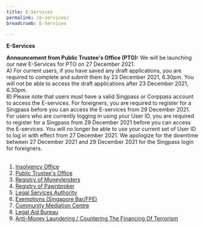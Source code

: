 ```yaml
---
title: E-Services
permalink: /e-services/
breadcrumb: E-Services

---
```


**E-Services**

<b>Announcement from Public Trustee's Office (PTO):</b> We will be launching our new E-Services for PTO on 27 December 2021. 
<br>A) For current users, if you have saved any draft applications, you are required to complete and submit them by 23 December 2021, 6.30pm. You will not be able to access the draft applications after 23 December 2021, 6.30pm. 
<br>B) Please note that users must have a valid Singpass or Corppass account to access the E-services.  For foreigners, you are required to register for a Singpass before you can access the E-services from 29 December 2021. For users who are currently logging in using your User ID, you are required to register for a Singpass from 29 December 2021 before you can access the E-services. You will no longer be able to use your current set of User ID to log in with effect from 27 December 2021. We apologize for the downtime between 27 December 2021 and 29 December 2021 for the Singpass login for foreigners.
<br><br>
1. [Insolvency Office](https://eservices.mlaw.gov.sg/io/)
2. [Public Trustee's Office](https://eservices.mlaw.gov.sg/pto/welcome.xhtml)
3. [Registry of Moneylenders](https://eservices.mlaw.gov.sg/rom/)
4. [Registry of Pawnbroker](https://eservices.mlaw.gov.sg/rop/)
5. [Legal Services Authority](https://eservices.mlaw.gov.sg/lsra/lsra-home)
6. [Exemptions (Singapore Bar/FPE)](https://eservices.mlaw.gov.sg/li/ems/application/exemption.aspx) 
7. [Community Mediation Centre](https://cmc.mlaw.gov.sg/e-services/apply-online/)
8. [Legal Aid Bureau](https://eservices.mlaw.gov.sg/labesvc/)
9. [Anti-Money Laundering / Countering The Financing Of Terrorism](https://acd.mlaw.gov.sg)
